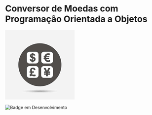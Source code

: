 ﻿# Conversor de Moedas com Programação Orientada a Objetos
![Conversor de Moedas com POO](img1.png)


![Badge em Desenvolvimento](http://img.shields.io/static/v1?label=STATUS&message=EM%20DESENVOLVIMENTO&color=GREEN&style=for-the-badge)
